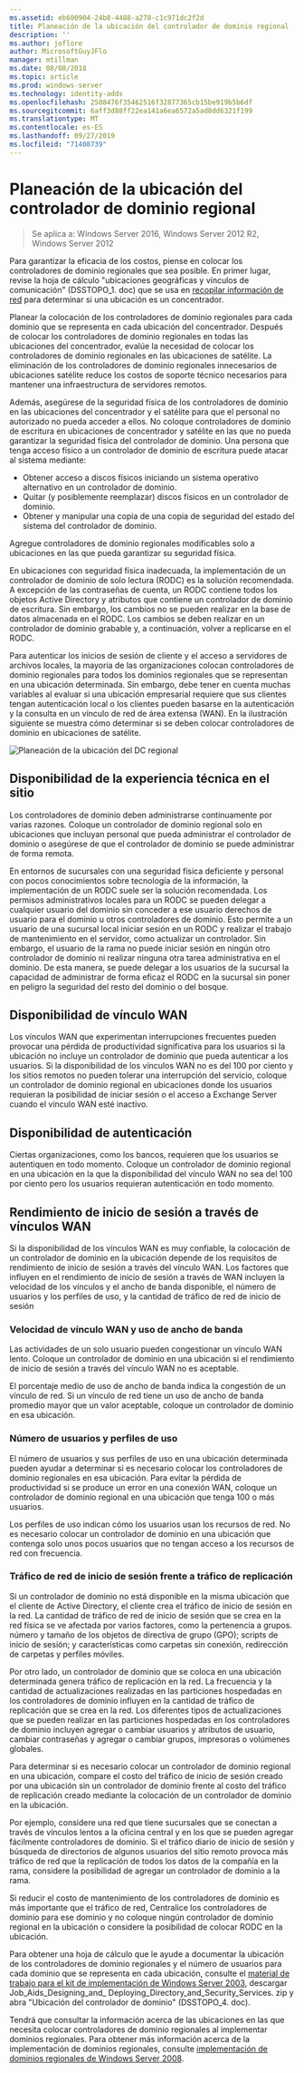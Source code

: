 ```yaml
---
ms.assetid: eb600904-24b8-4488-a278-c1c971dc2f2d
title: Planeación de la ubicación del controlador de dominio regional
description: ''
ms.author: joflore
author: MicrosoftGuyJFlo
manager: mtillman
ms.date: 08/08/2018
ms.topic: article
ms.prod: windows-server
ms.technology: identity-adds
ms.openlocfilehash: 2508476f35462516f32877365cb15be919b5b6df
ms.sourcegitcommit: 6aff3d88ff22ea141a6ea6572a5ad8dd6321f199
ms.translationtype: MT
ms.contentlocale: es-ES
ms.lasthandoff: 09/27/2019
ms.locfileid: "71408739"
---
```

# <a name="planning-regional-domain-controller-placement"></a>Planeación de la ubicación del controlador de dominio regional

>Se aplica a: Windows Server 2016, Windows Server 2012 R2, Windows Server 2012

Para garantizar la eficacia de los costos, piense en colocar los controladores de dominio regionales que sea posible. En primer lugar, revise la hoja de cálculo "ubicaciones geográficas y vínculos de comunicación" (DSSTOPO_1. doc) que se usa en [recopilar información de red](../../ad-ds/plan/Collecting-Network-Information.md) para determinar si una ubicación es un concentrador.  
  
Planear la colocación de los controladores de dominio regionales para cada dominio que se representa en cada ubicación del concentrador. Después de colocar los controladores de dominio regionales en todas las ubicaciones del concentrador, evalúe la necesidad de colocar los controladores de dominio regionales en las ubicaciones de satélite. La eliminación de los controladores de dominio regionales innecesarios de ubicaciones satélite reduce los costos de soporte técnico necesarios para mantener una infraestructura de servidores remotos.  
  
Además, asegúrese de la seguridad física de los controladores de dominio en las ubicaciones del concentrador y el satélite para que el personal no autorizado no pueda acceder a ellos. No coloque controladores de dominio de escritura en ubicaciones de concentrador y satélite en las que no pueda garantizar la seguridad física del controlador de dominio. Una persona que tenga acceso físico a un controlador de dominio de escritura puede atacar al sistema mediante:  
  
- Obtener acceso a discos físicos iniciando un sistema operativo alternativo en un controlador de dominio.  
- Quitar (y posiblemente reemplazar) discos físicos en un controlador de dominio.  
- Obtener y manipular una copia de una copia de seguridad del estado del sistema del controlador de dominio.  
  
Agregue controladores de dominio regionales modificables solo a ubicaciones en las que pueda garantizar su seguridad física.  
  
En ubicaciones con seguridad física inadecuada, la implementación de un controlador de dominio de solo lectura (RODC) es la solución recomendada. A excepción de las contraseñas de cuenta, un RODC contiene todos los objetos Active Directory y atributos que contiene un controlador de dominio de escritura. Sin embargo, los cambios no se pueden realizar en la base de datos almacenada en el RODC. Los cambios se deben realizar en un controlador de dominio grabable y, a continuación, volver a replicarse en el RODC.  
  
Para autenticar los inicios de sesión de cliente y el acceso a servidores de archivos locales, la mayoría de las organizaciones colocan controladores de dominio regionales para todos los dominios regionales que se representan en una ubicación determinada. Sin embargo, debe tener en cuenta muchas variables al evaluar si una ubicación empresarial requiere que sus clientes tengan autenticación local o los clientes pueden basarse en la autenticación y la consulta en un vínculo de red de área extensa (WAN). En la ilustración siguiente se muestra cómo determinar si se deben colocar controladores de dominio en ubicaciones de satélite.  
  
![Planeación de la ubicación del DC regional](media/Planning-Regional-Domain-Controller-Placement/49892c8c-2c99-4aab-92ba-808dbc8048e2.gif)  
  
## <a name="onsite-technical-expertise-availability"></a>Disponibilidad de la experiencia técnica en el sitio

Los controladores de dominio deben administrarse continuamente por varias razones. Coloque un controlador de dominio regional solo en ubicaciones que incluyan personal que pueda administrar el controlador de dominio o asegúrese de que el controlador de dominio se puede administrar de forma remota.  
  
En entornos de sucursales con una seguridad física deficiente y personal con pocos conocimientos sobre tecnología de la información, la implementación de un RODC suele ser la solución recomendada. Los permisos administrativos locales para un RODC se pueden delegar a cualquier usuario del dominio sin conceder a ese usuario derechos de usuario para el dominio u otros controladores de dominio. Esto permite a un usuario de una sucursal local iniciar sesión en un RODC y realizar el trabajo de mantenimiento en el servidor, como actualizar un controlador. Sin embargo, el usuario de la rama no puede iniciar sesión en ningún otro controlador de dominio ni realizar ninguna otra tarea administrativa en el dominio. De esta manera, se puede delegar a los usuarios de la sucursal la capacidad de administrar de forma eficaz el RODC en la sucursal sin poner en peligro la seguridad del resto del dominio o del bosque.  
  
## <a name="wan-link-availability"></a>Disponibilidad de vínculo WAN

Los vínculos WAN que experimentan interrupciones frecuentes pueden provocar una pérdida de productividad significativa para los usuarios si la ubicación no incluye un controlador de dominio que pueda autenticar a los usuarios. Si la disponibilidad de los vínculos WAN no es del 100 por ciento y los sitios remotos no pueden tolerar una interrupción del servicio, coloque un controlador de dominio regional en ubicaciones donde los usuarios requieran la posibilidad de iniciar sesión o el acceso a Exchange Server cuando el vínculo WAN esté inactivo.  
  
## <a name="authentication-availability"></a>Disponibilidad de autenticación

Ciertas organizaciones, como los bancos, requieren que los usuarios se autentiquen en todo momento. Coloque un controlador de dominio regional en una ubicación en la que la disponibilidad del vínculo WAN no sea del 100 por ciento pero los usuarios requieran autenticación en todo momento.  
  
## <a name="logon-performance-over-wan-links"></a>Rendimiento de inicio de sesión a través de vínculos WAN

Si la disponibilidad de los vínculos WAN es muy confiable, la colocación de un controlador de dominio en la ubicación depende de los requisitos de rendimiento de inicio de sesión a través del vínculo WAN. Los factores que influyen en el rendimiento de inicio de sesión a través de WAN incluyen la velocidad de los vínculos y el ancho de banda disponible, el número de usuarios y los perfiles de uso, y la cantidad de tráfico de red de inicio de sesión  
  
### <a name="wan-link-speed-and-bandwidth-utilization"></a>Velocidad de vínculo WAN y uso de ancho de banda

Las actividades de un solo usuario pueden congestionar un vínculo WAN lento. Coloque un controlador de dominio en una ubicación si el rendimiento de inicio de sesión a través del vínculo WAN no es aceptable.  
  
El porcentaje medio de uso de ancho de banda indica la congestión de un vínculo de red. Si un vínculo de red tiene un uso de ancho de banda promedio mayor que un valor aceptable, coloque un controlador de dominio en esa ubicación.  
  
### <a name="number-of-users-and-usage-profiles"></a>Número de usuarios y perfiles de uso

El número de usuarios y sus perfiles de uso en una ubicación determinada pueden ayudar a determinar si es necesario colocar los controladores de dominio regionales en esa ubicación. Para evitar la pérdida de productividad si se produce un error en una conexión WAN, coloque un controlador de dominio regional en una ubicación que tenga 100 o más usuarios.  
  
Los perfiles de uso indican cómo los usuarios usan los recursos de red. No es necesario colocar un controlador de dominio en una ubicación que contenga solo unos pocos usuarios que no tengan acceso a los recursos de red con frecuencia.  
  
### <a name="logon-network-traffic-vs-replication-traffic"></a>Tráfico de red de inicio de sesión frente a tráfico de replicación

Si un controlador de dominio no está disponible en la misma ubicación que el cliente de Active Directory, el cliente crea el tráfico de inicio de sesión en la red. La cantidad de tráfico de red de inicio de sesión que se crea en la red física se ve afectada por varios factores, como la pertenencia a grupos. número y tamaño de los objetos de directiva de grupo (GPO); scripts de inicio de sesión; y características como carpetas sin conexión, redirección de carpetas y perfiles móviles.  
  
Por otro lado, un controlador de dominio que se coloca en una ubicación determinada genera tráfico de replicación en la red. La frecuencia y la cantidad de actualizaciones realizadas en las particiones hospedadas en los controladores de dominio influyen en la cantidad de tráfico de replicación que se crea en la red. Los diferentes tipos de actualizaciones que se pueden realizar en las particiones hospedadas en los controladores de dominio incluyen agregar o cambiar usuarios y atributos de usuario, cambiar contraseñas y agregar o cambiar grupos, impresoras o volúmenes globales.  
  
Para determinar si es necesario colocar un controlador de dominio regional en una ubicación, compare el costo del tráfico de inicio de sesión creado por una ubicación sin un controlador de dominio frente al costo del tráfico de replicación creado mediante la colocación de un controlador de dominio en la ubicación.  
  
Por ejemplo, considere una red que tiene sucursales que se conectan a través de vínculos lentos a la oficina central y en los que se pueden agregar fácilmente controladores de dominio. Si el tráfico diario de inicio de sesión y búsqueda de directorios de algunos usuarios del sitio remoto provoca más tráfico de red que la replicación de todos los datos de la compañía en la rama, considere la posibilidad de agregar un controlador de dominio a la rama.  
  
Si reducir el costo de mantenimiento de los controladores de dominio es más importante que el tráfico de red, Centralice los controladores de dominio para ese dominio y no coloque ningún controlador de dominio regional en la ubicación o considere la posibilidad de colocar RODC en la ubicación.  
  
Para obtener una hoja de cálculo que le ayude a documentar la ubicación de los controladores de dominio regionales y el número de usuarios para cada dominio que se representa en cada ubicación, consulte el [material de trabajo para el kit de implementación de Windows Server 2003](https://go.microsoft.com/fwlink/?LinkID=102558), descargar Job_Aids_Designing_and_ Deploying_Directory_and_Security_Services. zip y abra "Ubicación del controlador de dominio" (DSSTOPO_4. doc).  
  
Tendrá que consultar la información acerca de las ubicaciones en las que necesita colocar controladores de dominio regionales al implementar dominios regionales. Para obtener más información acerca de la implementación de dominios regionales, consulte [implementación de dominios regionales de Windows Server 2008](https://technet.microsoft.com/library/cc755118.aspx).  
